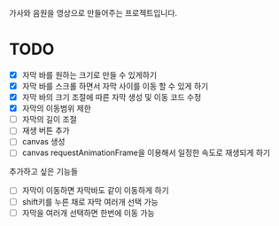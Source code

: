 가사와 음원을 영상으로 만들어주는 프로젝트입니다.

# TODO

- [x] 자막 바를 원하는 크기로 만들 수 있게하기
- [x] 자막 바를 스크롤 하면서 자막 사이를 이동 할 수 있게 하기
- [x] 자막 바의 크기 조절에 따른 자막 생성 및 이동 코드 수정
- [x] 자막의 이동범위 제한
- [ ] 자막의 길이 조절
- [ ] 재생 버튼 추가
- [ ] canvas 생성
- [ ] canvas requestAnimationFrame을 이용해서 일정한 속도로 재생되게 하기

추가하고 싶은 기능들

- [ ] 자막이 이동하면 자막바도 같이 이동하게 하기
- [ ] shift키를 누른 채로 자막 여러개 선택 가능
- [ ] 자막을 여러개 선택하면 한번에 이동 가능
